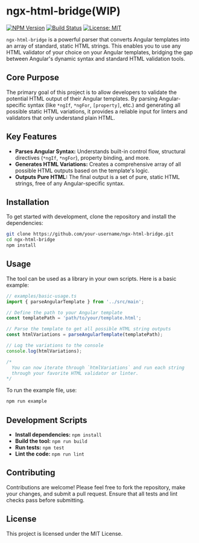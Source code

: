 # ngx-html-bridge(WIP)

[![NPM Version](https://img.shields.io/npm/v/ngx-html-bridge.svg)](https://www.npmjs.com/package/ngx-html-bridge)
[![Build Status](https://img.shields.io/travis/com/user/ngx-html-bridge.svg)](https://travis-ci.com/user/ngx-html-bridge)
[![License: MIT](https://img.shields.io/badge/License-MIT-yellow.svg)](https://opensource.org/licenses/MIT)

`ngx-html-bridge` is a powerful parser that converts Angular templates into an array of standard, static HTML strings. This enables you to use any HTML validator of your choice on your Angular templates, bridging the gap between Angular's dynamic syntax and standard HTML validation tools.

## Core Purpose

The primary goal of this project is to allow developers to validate the potential HTML output of their Angular templates. By parsing Angular-specific syntax (like `*ngIf`, `*ngFor`, `[property]`, etc.) and generating all possible static HTML variations, it provides a reliable input for linters and validators that only understand plain HTML.

## Key Features

-   **Parses Angular Syntax:** Understands built-in control flow, structural directives (`*ngIf`, `*ngFor`), property binding, and more.
-   **Generates HTML Variations:** Creates a comprehensive array of all possible HTML outputs based on the template's logic.
-   **Outputs Pure HTML:** The final output is a set of pure, static HTML strings, free of any Angular-specific syntax.

## Installation

To get started with development, clone the repository and install the dependencies:

```bash
git clone https://github.com/your-username/ngx-html-bridge.git
cd ngx-html-bridge
npm install
```

## Usage

The tool can be used as a library in your own scripts. Here is a basic example:

```typescript
// examples/basic-usage.ts
import { parseAngularTemplate } from '../src/main';

// Define the path to your Angular template
const templatePath = 'path/to/your/template.html';

// Parse the template to get all possible HTML string outputs
const htmlVariations = parseAngularTemplate(templatePath);

// Log the variations to the console
console.log(htmlVariations);

/*
  You can now iterate through `htmlVariations` and run each string
  through your favorite HTML validator or linter.
*/
```

To run the example file, use:

```bash
npm run example
```

## Development Scripts

-   **Install dependencies:** `npm install`
-   **Build the tool:** `npm run build`
-   **Run tests:** `npm test`
-   **Lint the code:** `npm run lint`

## Contributing

Contributions are welcome! Please feel free to fork the repository, make your changes, and submit a pull request. Ensure that all tests and lint checks pass before submitting.

## License

This project is licensed under the MIT License.
